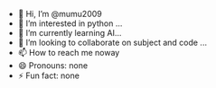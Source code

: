 - 👋 Hi, I’m @mumu2009
- 👀 I’m interested in python ...
- 🌱 I’m currently learning AI...
- 💞️ I’m looking to collaborate on subject and code ...
- 📫 How to reach me noway
- 😄 Pronouns: none
- ⚡ Fun fact: none

<!---
mumu2009/mumu2009 is a ✨ special ✨ repository because its `README.md` (this file) appears on your GitHub profile.
You can click the Preview link to take a look at your changes.
--->
